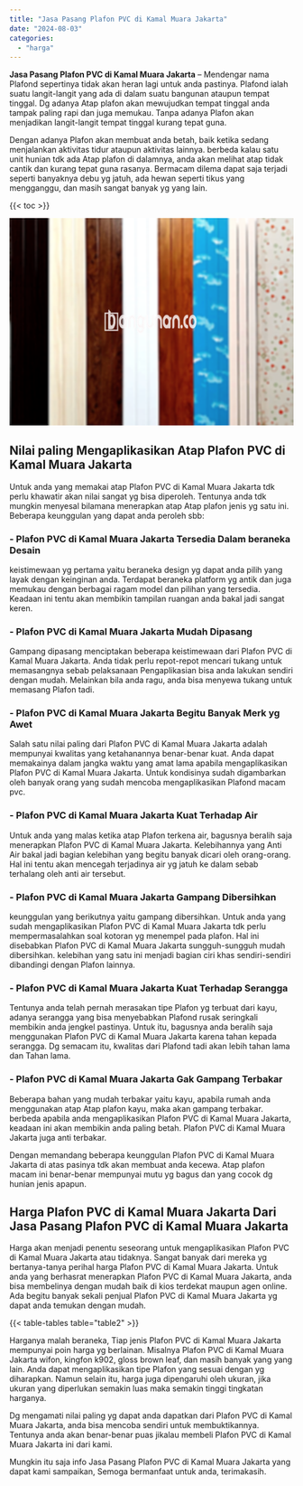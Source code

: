 ```yaml
---
title: "Jasa Pasang Plafon PVC di Kamal Muara Jakarta"
date: "2024-08-03"
categories: 
  - "harga"
---
```


**Jasa Pasang Plafon PVC di Kamal Muara Jakarta** – Mendengar nama Plafond sepertinya tidak akan heran lagi untuk anda pastinya. Plafond ialah suatu langit-langit yang ada di dalam suatu bangunan ataupun tempat tinggal. Dg adanya Atap plafon akan mewujudkan tempat tinggal anda tampak paling rapi dan juga memukau. Tanpa adanya Plafon akan menjadikan langit-langit tempat tinggal kurang tepat guna.

Dengan adanya Plafon akan membuat anda betah, baik ketika sedang menjalankan aktivitas tidur ataupun aktivitas lainnya. berbeda kalau satu unit hunian tdk ada Atap plafon di dalamnya, anda akan melihat atap tidak cantik dan kurang tepat guna rasanya. Bermacam dilema dapat saja terjadi seperti banyaknya debu yg jatuh, ada hewan seperti tikus yang mengganggu, dan masih sangat banyak yg yang lain.

{{< toc >}}

![Jasa Pasang Plafon PVC di Kamal Muara Jakarta](/images/flafond-pvc-murah20.png)

## Nilai paling Mengaplikasikan Atap Plafon PVC di Kamal Muara Jakarta

Untuk anda yang memakai atap Plafon PVC di Kamal Muara Jakarta tdk perlu khawatir akan nilai sangat yg bisa diperoleh. Tentunya anda tdk mungkin menyesal bilamana menerapkan atap Atap plafon jenis yg satu ini. Beberapa keunggulan yang dapat anda peroleh sbb:

### \- Plafon PVC di Kamal Muara Jakarta Tersedia Dalam beraneka Desain

keistimewaan yg pertama yaitu beraneka design yg dapat anda pilih yang layak dengan keinginan anda. Terdapat beraneka platform yg antik dan juga memukau dengan berbagai ragam model dan pilihan yang tersedia. Keadaan ini tentu akan membikin tampilan ruangan anda bakal jadi sangat keren.

### \- Plafon PVC di Kamal Muara Jakarta Mudah Dipasang

Gampang dipasang menciptakan beberapa keistimewaan dari Plafon PVC di Kamal Muara Jakarta. Anda tidak perlu repot-repot mencari tukang untuk memasangnya sebab pelaksanaan Pengaplikasian bisa anda lakukan sendiri dengan mudah. Melainkan bila anda ragu, anda bisa menyewa tukang untuk memasang Plafon tadi.

### \- Plafon PVC di Kamal Muara Jakarta Begitu Banyak Merk yg Awet

Salah satu nilai paling dari Plafon PVC di Kamal Muara Jakarta adalah mempunyai kwalitas yang ketahanannya benar-benar kuat. Anda dapat memakainya dalam jangka waktu yang amat lama apabila mengaplikasikan Plafon PVC di Kamal Muara Jakarta. Untuk kondisinya sudah digambarkan oleh banyak orang yang sudah mencoba mengaplikasikan Plafond macam pvc.

### \- Plafon PVC di Kamal Muara Jakarta Kuat Terhadap Air

Untuk anda yang malas ketika atap Plafon terkena air, bagusnya beralih saja menerapkan Plafon PVC di Kamal Muara Jakarta. Kelebihannya yang Anti Air bakal jadi bagian kelebihan yang begitu banyak dicari oleh orang-orang. Hal ini tentu akan mencegah terjadinya air yg jatuh ke dalam sebab terhalang oleh anti air tersebut.

### \- Plafon PVC di Kamal Muara Jakarta Gampang Dibersihkan

keunggulan yang berikutnya yaitu gampang dibersihkan. Untuk anda yang sudah mengaplikasikan Plafon PVC di Kamal Muara Jakarta tdk perlu mempermasalahkan soal kotoran yg menempel pada plafon. Hal ini disebabkan Plafon PVC di Kamal Muara Jakarta sungguh-sungguh mudah dibersihkan. kelebihan yang satu ini menjadi bagian ciri khas sendiri-sendiri dibandingi dengan Plafon lainnya.

### \- Plafon PVC di Kamal Muara Jakarta Kuat Terhadap Serangga

Tentunya anda telah pernah merasakan tipe Plafon yg terbuat dari kayu, adanya serangga yang bisa menyebabkan Plafond rusak seringkali membikin anda jengkel pastinya. Untuk itu, bagusnya anda beralih saja menggunakan Plafon PVC di Kamal Muara Jakarta karena tahan kepada serangga. Dg semacam itu, kwalitas dari Plafond tadi akan lebih tahan lama dan Tahan lama.

### \- Plafon PVC di Kamal Muara Jakarta Gak Gampang Terbakar

Beberapa bahan yang mudah terbakar yaitu kayu, apabila rumah anda menggunakan atap Atap plafon kayu, maka akan gampang terbakar. berbeda apabila anda mengaplikasikan Plafon PVC di Kamal Muara Jakarta, keadaan ini akan membikin anda paling betah. Plafon PVC di Kamal Muara Jakarta juga anti terbakar.

Dengan memandang beberapa keunggulan Plafon PVC di Kamal Muara Jakarta di atas pasinya tdk akan membuat anda kecewa. Atap plafon macam ini benar-benar mempunyai mutu yg bagus dan yang cocok dg hunian jenis apapun.

## Harga Plafon PVC di Kamal Muara Jakarta Dari Jasa Pasang Plafon PVC di Kamal Muara Jakarta

Harga akan menjadi penentu seseorang untuk mengaplikasikan Plafon PVC di Kamal Muara Jakarta atau tidaknya. Sangat banyak dari mereka yg bertanya-tanya perihal harga Plafon PVC di Kamal Muara Jakarta. Untuk anda yang berhasrat menerapkan Plafon PVC di Kamal Muara Jakarta, anda bisa membelinya dengan mudah baik di kios terdekat maupun agen online. Ada begitu banyak sekali penjual Plafon PVC di Kamal Muara Jakarta yg dapat anda temukan dengan mudah.

{{< table-tables table="table2" >}}

Harganya malah beraneka, Tiap jenis Plafon PVC di Kamal Muara Jakarta mempunyai poin harga yg berlainan. Misalnya Plafon PVC di Kamal Muara Jakarta wifon, kingfon k902, gloss brown leaf, dan masih banyak yang yang lain. Anda dapat mengaplikasikan tipe Plafon yang sesuai dengan yg diharapkan. Namun selain itu, harga juga dipengaruhi oleh ukuran, jika ukuran yang diperlukan semakin luas maka semakin tinggi tingkatan harganya.

Dg mengamati nilai paling yg dapat anda dapatkan dari Plafon PVC di Kamal Muara Jakarta, anda bisa mencoba sendiri untuk membuktikannya. Tentunya anda akan benar-benar puas jikalau membeli Plafon PVC di Kamal Muara Jakarta ini dari kami.

Mungkin itu saja info Jasa Pasang Plafon PVC di Kamal Muara Jakarta yang dapat kami sampaikan, Semoga bermanfaat untuk anda, terimakasih.
